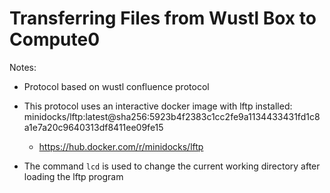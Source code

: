 # Transferring Files from Wustl Box to Compute0

Notes:

- Protocol based on wustl confluence protocol
- This protocol uses an interactive docker image with lftp installed: minidocks/lftp:latest@sha256:5923b4f2383c1cc2fe9a1134433431fd1c8a1e7a20c9640313df8411ee09fe15
    - https://hub.docker.com/r/minidocks/lftp

- The command ```lcd``` is used to change the current working directory after loading the lftp program
